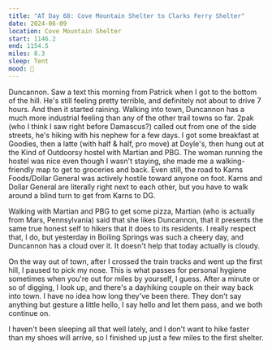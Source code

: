 ```yaml
---
title: "AT Day 68: Cove Mountain Shelter to Clarks Ferry Shelter"
date: 2024-06-09
location: Cove Mountain Shelter
start: 1146.2
end: 1154.5
miles: 8.3
sleep: Tent
mood: 🙂
---
```

Duncannon. Saw a text this morning from Patrick when I got to the bottom of the hill. He's still feeling pretty terrible, and definitely not about to drive 7 hours. And then it started raining. Walking into town, Duncannon has a much more industrial feeling than any of the other trail towns so far. 2pak (who I think I saw right before Damascus?) called out from one of the side streets, he's hiking with his nephew for a few days. I got some breakfast at Goodies, then a latte (with half & half, pro move) at Doyle's, then hung out at the Kind of Outdoorsy hostel with Martian and PBG. The woman running the hostel was nice even though I wasn't staying, she made me a walking-friendly map to get to groceries and back. Even still, the road to Karns Foods/Dollar General was actively hostile toward anyone on foot. Karns and Dollar General are literally right next to each other, but you have to walk around a blind turn to get from Karns to DG.

Walking with Martian and PBG to get some pizza, Martian (who is actually from Mars, Pennsylvania) said that she likes Duncannon, that it presents the same true honest self to hikers that it does to its residents. I really respect that, I do, but yesterday in Boiling Springs was such a cheery day, and Duncannon has a cloud over it. It doesn't help that today actually is cloudy.

On the way out of town, after I crossed the train tracks and went up the first hill, I paused to pick my nose. This is what passes for personal hygiene sometimes when you're out for miles by yourself, I guess. After a minute or so of digging, I look up, and there's a dayhiking couple on their way back into town. I have no idea how long they've been there. They don't say anything but gesture a little hello, I say hello and let them pass, and we both continue on. 

I haven't been sleeping all that well lately, and I don't want to hike faster than my shoes will arrive, so I finished up just a few miles to the first shelter.
